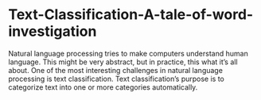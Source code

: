 # Text-Classification-A-tale-of-word-investigation
Natural language processing tries to make computers understand human language. This might be very abstract, but in practice, this what it’s all about. One of the most interesting challenges in natural language processing is text classification. Text classification’s purpose is to categorize text into one or more categories automatically.

